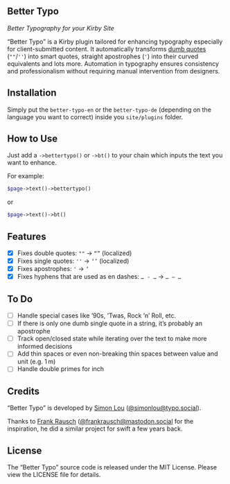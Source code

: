 ## Better Typo
*Better Typography for your Kirby Site*

“Better Typo” is a Kirby plugin tailored for enhancing typography especially for client-submitted content. It automatically transforms [dumb quotes](https://smartquotesforsmartpeople.com/) (`""`/`''`) into smart quotes, straight apostrophes (`'`) into their curved equivalents and lots more. Automation in typography ensures consistency and professionalism without requiring manual intervention from designers.

## Installation

Simply put the `better-typo-en` or the `better-typo-de` (depending on the language you want to correct) inside you `site/plugins` folder.

## How to Use

Just add a `->bettertypo()` or `->bt()` to your chain which inputs the text you want to enhance.

For example:

```php
$page->text()->bettertypo()
```

or

```php
$page->text()->bt()
```

## Features

- [x] Fixes double quotes: `""` → `“”` (localized)
- [x] Fixes single quotes: `''` → `‘’` (localized)
- [x] Fixes apostrophes: `'` → `’`
- [x] Fixes hyphens that are used as en dashes: `… - …` → `… – …`

## To Do

- [ ] Handle special cases like ’90s, ’Twas, Rock ’n’ Roll, etc.
- [ ] If there is only one dumb single quote in a string, it’s probably an apostrophe
- [ ] Track open/closed state while iterating over the text to make more informed decisions
- [ ] Add thin spaces or even non-breaking thin spaces between value and unit (e.g. 1 m)
- [ ] Handle double primes for inch

## Credits

“Better Typo” is developed by [Simon Lou](https://simonlou.com) ([@simonlou@typo.social](https://typo.social/@simonlou)).

Thanks to [Frank Rausch](https://frankrausch.com) ([@frankrausch@mastodon.social](https://mastodon.social/@frankrausch) for the inspiration, he did a similar project for swift a few years back.

## License

The “Better Typo” source code is released under the MIT License. Please view the LICENSE file for details.
